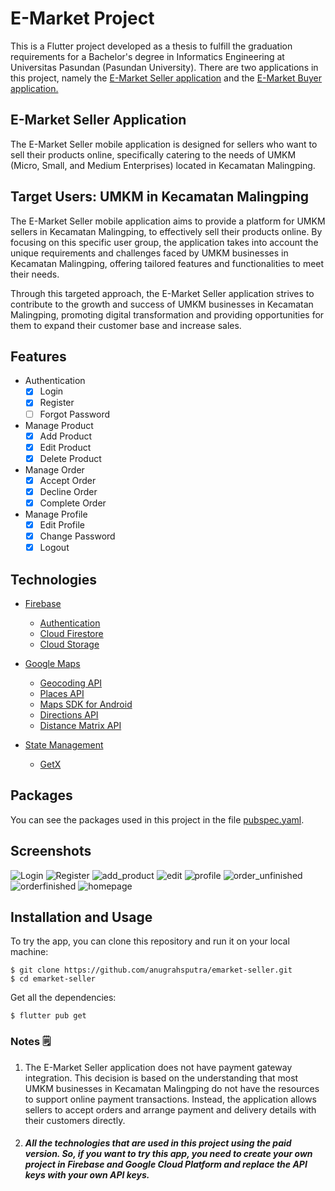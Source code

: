 # E-Market Project
This is a Flutter project developed as a thesis to fulfill the graduation requirements for a Bachelor's degree in Informatics Engineering at Universitas Pasundan (Pasundan University). There are two applications in this project, namely the [E-Market Seller application](https://github.com/anugrahsputra/emarket-seller.git) and the [E-Market Buyer application.](https://github.com/anugrahsputra/emarket-buyer.git)

## E-Market Seller Application
The E-Market Seller mobile application is designed for sellers who want to sell their products online, specifically catering to the needs of UMKM (Micro, Small, and Medium Enterprises) located in Kecamatan Malingping.

## Target Users: UMKM in Kecamatan Malingping
The E-Market Seller mobile application aims to provide a platform for UMKM sellers in Kecamatan Malingping, to effectively sell their products online. By focusing on this specific user group, the application takes into account the unique requirements and challenges faced by UMKM businesses in Kecamatan Malingping, offering tailored features and functionalities to meet their needs.

Through this targeted approach, the E-Market Seller application strives to contribute to the growth and success of UMKM businesses in Kecamatan Malingping, promoting digital transformation and providing opportunities for them to expand their customer base and increase sales.

## Features

- Authentication
    - [x] Login
    - [x] Register
    - [ ] Forgot Password

- Manage Product
    - [x] Add Product
    - [x] Edit Product
    - [x] Delete Product

- Manage Order
    - [x] Accept Order
    - [x] Decline Order
    - [x] Complete Order

- Manage Profile
    - [x] Edit Profile
    - [x] Change Password
    - [x] Logout

## Technologies

- [Firebase](https://firebase.google.com/)
    - [Authentication](https://firebase.google.com/docs/auth)
    - [Cloud Firestore](https://firebase.google.com/docs/firestore)
    - [Cloud Storage](https://firebase.google.com/docs/storage)

- [Google Maps](https://developers.google.com/maps/documentation)
    - [Geocoding API](https://developers.google.com/maps/documentation/geocoding/overview)
    - [Places API](https://developers.google.com/maps/documentation/places/web-service/overview)
    - [Maps SDK for Android](https://developers.google.com/maps/documentation/android-sdk/overview)
    - [Directions API](https://developers.google.com/maps/documentation/directions/overview)
    - [Distance Matrix API](https://developers.google.com/maps/documentation/distance-matrix/overview)

- [State Management](https://flutter.dev/docs/development/data-and-backend/state-mgmt)
    - [GetX](https://pub.dev/packages/get)

## Packages

You can see the packages used in this project in the file [pubspec.yaml](pubspec.yaml).

## Screenshots

![Login](https://github.com/anugrahsputra/emarket-seller/assets/71306482/5c8735ba-b3bb-423a-a533-309add9f95d4)
![Register](https://github.com/anugrahsputra/emarket-seller/assets/71306482/a01b3fcc-8bce-4174-8043-0fcf66917950)
![add_product](https://github.com/anugrahsputra/emarket-seller/assets/71306482/acb6799e-ac39-41bd-bb39-8bb20573dc9b)
![edit](https://github.com/anugrahsputra/emarket-seller/assets/71306482/b151f611-ea2c-4f79-8d5e-c0f9e93a7f5c)
![profile](https://github.com/anugrahsputra/emarket-seller/assets/71306482/83175c81-7488-412f-be72-61bc64b839ee)
![order_unfinished](https://github.com/anugrahsputra/emarket-seller/assets/71306482/53b9d21f-94b7-4998-ab0f-b57b9788df24)
![orderfinished](https://github.com/anugrahsputra/emarket-seller/assets/71306482/12cfe063-3222-470c-9339-ef33df8d96fa)
![homepage](https://github.com/anugrahsputra/emarket-seller/assets/71306482/d4ba6730-531d-4a55-a86a-e06e5089a912)

## Installation and Usage

To try the app, you can clone this repository and run it on your local machine:
```
$ git clone https://github.com/anugrahsputra/emarket-seller.git
$ cd emarket-seller
```
Get all the dependencies:
```
$ flutter pub get
```


### Notes 🗒️
1. The E-Market Seller application does not have payment gateway integration. This decision is based on the understanding that most UMKM businesses in Kecamatan Malingping do not have the resources to support online payment transactions. Instead, the application allows sellers to accept orders and arrange payment and delivery details with their customers directly.

2. ##### All the technologies that are used in this project using the paid version. So, if you want to try this app, you need to create your own project in Firebase and Google Cloud Platform and replace the API keys with your own API keys.

